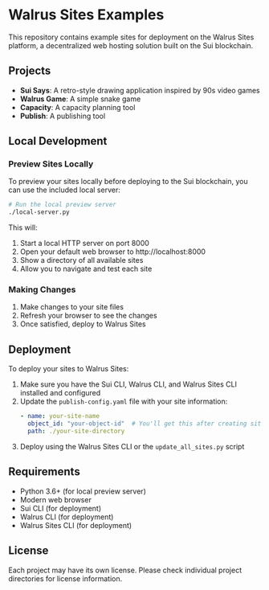 # Walrus Sites Examples

This repository contains example sites for deployment on the Walrus Sites platform, a decentralized web hosting solution built on the Sui blockchain.

## Projects

- **Sui Says**: A retro-style drawing application inspired by 90s video games
- **Walrus Game**: A simple snake game
- **Capacity**: A capacity planning tool
- **Publish**: A publishing tool

## Local Development

### Preview Sites Locally

To preview your sites locally before deploying to the Sui blockchain, you can use the included local server:

```bash
# Run the local preview server
./local-server.py
```

This will:
1. Start a local HTTP server on port 8000
2. Open your default web browser to http://localhost:8000
3. Show a directory of all available sites
4. Allow you to navigate and test each site

### Making Changes

1. Make changes to your site files
2. Refresh your browser to see the changes
3. Once satisfied, deploy to Walrus Sites

## Deployment

To deploy your sites to Walrus Sites:

1. Make sure you have the Sui CLI, Walrus CLI, and Walrus Sites CLI installed and configured
2. Update the `publish-config.yaml` file with your site information:
   ```yaml
   - name: your-site-name
     object_id: "your-object-id"  # You'll get this after creating site on Walrus
     path: ./your-site-directory
   ```
3. Deploy using the Walrus Sites CLI or the `update_all_sites.py` script

## Requirements

- Python 3.6+ (for local preview server)
- Modern web browser
- Sui CLI (for deployment)
- Walrus CLI (for deployment)
- Walrus Sites CLI (for deployment)

## License

Each project may have its own license. Please check individual project directories for license information.
